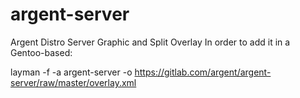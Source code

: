 argent-server
=============

Argent Distro Server Graphic and Split Overlay
In order to add it in a Gentoo-based:

layman -f -a argent-server -o https://gitlab.com/argent/argent-server/raw/master/overlay.xml
